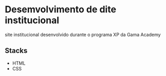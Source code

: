 # Desemvolvimento de dite institucional

site institucional desenvolvido durante o programa XP da Gama Academy

## Stacks
- HTML
- CSS